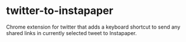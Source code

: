 twitter-to-instapaper
=====================

Chrome extension for twitter that adds a keyboard shortcut to send any shared links in currently selected tweet to Instapaper.